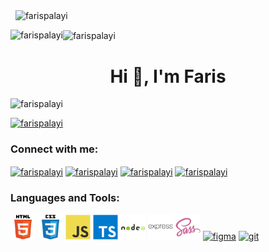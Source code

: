<!---
FarisPalayi/FarisPalayi is a ✨ special ✨ repository because its `README.md` (this file) appears on your GitHub profile.
You can click the Preview link to take a look at your changes.

![Github stats](https://github-readme-stats.vercel.app/api?username=farispalayi)
--->

<!-- Github Stats -->
<p>&nbsp;
  <img align="center" src="https://github-readme-stats.vercel.app/api?username=farispalayi&show_icons=true&locale=en" alt="farispalayi" />
</p>

<!-- Github Languages Card -->
<p>
  <img align="left" src="https://github-readme-stats.vercel.app/api/top-langs?username=farispalayi&show_icons=true&locale=en&layout=compact" alt="farispalayi" />
</p>

<!-- Github Streak -->
<p>
  <img align="center" src="https://github-readme-streak-stats.herokuapp.com/?user=farispalayi&" alt="farispalayi" />
</p>

<!-- Title -->
<h1 align="center">Hi 👋, I'm Faris</h1>

<!-- VISITORS COUNT -->
<p align="left">
  <img src="https://komarev.com/ghpvc/?username=farispalayi&label=Profile%20views&color=0e75b6&style=flat" alt="farispalayi" />
</p>

<!-- Twitter Folowers Count -->
<p align="left"> 
  <a href="https://twitter.com/farispalayi" target="_blank"><img src="https://img.shields.io/twitter/follow/farispalayi?logo=twitter&style=for-the-badge" alt="farispalayi" />   </a> 
</p>

<!-- Social Media Icons -->
<h3 align="left">Connect with me:</h3>
<p align="left">
  <a href="https://codepen.io/farispalayi" target="blank"><img align="center" src="https://raw.githubusercontent.com/rahuldkjain/github-profile-readme-generator/neutral-icons/src/images/icons/Social/codepen.svg" alt="farispalayi" height="30" width="40" /></a>
  <a href="https://twitter.com/farispalayi" target="blank"><img align="center" src="https://raw.githubusercontent.com/rahuldkjain/github-profile-readme-generator/neutral-icons/src/images/icons/Social/twitter.svg" alt="farispalayi" height="30" width="40" /></a>
  <a href="https://linkedin.com/in/farispalayi" target="blank"><img align="center" src="https://raw.githubusercontent.com/rahuldkjain/github-profile-readme-generator/neutral-icons/src/images/icons/Social/linked-in-alt.svg" alt="farispalayi" height="30" width="40" /></a>
  <a href="https://fb.com/farispalayi" target="blank"><img align="center" src="https://raw.githubusercontent.com/rahuldkjain/github-profile-readme-generator/neutral-icons/src/images/icons/Social/facebook.svg" alt="farispalayi" height="30" width="40" /></a>
</p>

<h3 align="left">Languages and Tools:</h3>
<p align="left">
  <!--  HTML  -->
  <a href="https://www.w3.org/html/" target="_blank"> <img src="https://raw.githubusercontent.com/devicons/devicon/master/icons/html5/html5-original-wordmark.svg" alt="html5" width="40" height="40"/></a>
  <!--  CSS  -->
  <a href="https://www.w3schools.com/css/" target="_blank"> <img src="https://raw.githubusercontent.com/devicons/devicon/master/icons/css3/css3-original-wordmark.svg" alt="css3" width="40" height="40"/></a>
  <!--  Javascript  -->
  <a href="https://developer.mozilla.org/en-US/docs/Web/JavaScript" target="_blank"> <img src="https://raw.githubusercontent.com/devicons/devicon/master/icons/javascript/javascript-original.svg" alt="javascript" width="40" height="40"/></a>
  <!--  Typescript  -->
  <a href="https://www.typescriptlang.org/" target="_blank"> <img src="https://raw.githubusercontent.com/devicons/devicon/master/icons/typescript/typescript-original.svg" alt="typescript" width="40" height="40"/></a>
  <!--  NodeJS  -->
  <a href="https://nodejs.org" target="_blank"> <img src="https://raw.githubusercontent.com/devicons/devicon/master/icons/nodejs/nodejs-original-wordmark.svg" alt="nodejs" width="40" height="40"/></a>
  <!--  Express  -->
  <a href="https://expressjs.com" target="_blank"> <img src="https://raw.githubusercontent.com/devicons/devicon/master/icons/express/express-original-wordmark.svg" alt="express" width="40" height="40"/></a>
  <!--  Sass  -->
  <a href="https://sass-lang.com" target="_blank"> <img src="https://raw.githubusercontent.com/devicons/devicon/master/icons/sass/sass-original.svg" alt="sass" width="40" height="40"/></a>
  <!--  Figma  -->
  <a href="https://www.figma.com/" target="_blank"> <img src="https://www.vectorlogo.zone/logos/figma/figma-icon.svg" alt="figma" width="40" height="40"/></a>
  <!--  Git  -->
  <a href="https://git-scm.com/" target="_blank"> <img src="https://www.vectorlogo.zone/logos/git-scm/git-scm-icon.svg" alt="git" width="40" height="40"/></a>
</p>
